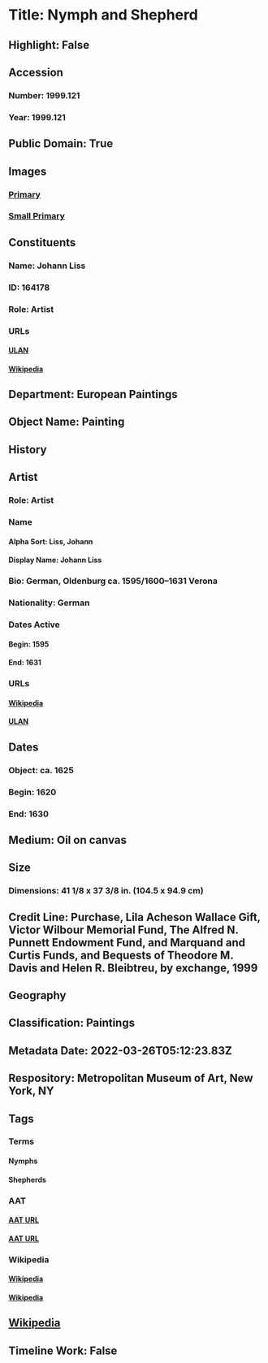 # Title: Nymph and Shepherd
## Highlight: False
## Accession
### Number: 1999.121
### Year: 1999.121
## Public Domain: True
## Images
### [Primary](https://images.metmuseum.org/CRDImages/ep/original/DP-23477-001.jpg)
### [Small Primary](https://images.metmuseum.org/CRDImages/ep/web-large/DP-23477-001.jpg)
## Constituents
### Name: Johann Liss
### ID: 164178
### Role: Artist
### URLs
#### [ULAN](http://vocab.getty.edu/page/ulan/500024913)
#### [Wikipedia](https://www.wikidata.org/wiki/Q700279)
## Department: European Paintings
## Object Name: Painting
## History
## Artist
### Role: Artist
### Name
#### Alpha Sort: Liss, Johann
#### Display Name: Johann Liss
### Bio: German, Oldenburg ca. 1595/1600–1631 Verona
### Nationality: German
### Dates Active
#### Begin: 1595
#### End: 1631
### URLs
#### [Wikipedia](https://www.wikidata.org/wiki/Q700279)
#### [ULAN](http://vocab.getty.edu/page/ulan/500024913)
## Dates
### Object: ca. 1625
### Begin: 1620
### End: 1630
## Medium: Oil on canvas
## Size
### Dimensions: 41 1/8 x 37 3/8 in. (104.5 x 94.9 cm)
## Credit Line: Purchase, Lila Acheson Wallace Gift, Victor Wilbour Memorial Fund, The Alfred N. Punnett Endowment Fund, and Marquand and Curtis Funds, and Bequests of Theodore M. Davis and Helen R. Bleibtreu, by exchange, 1999
## Geography
## Classification: Paintings
## Metadata Date: 2022-03-26T05:12:23.83Z
## Respository: Metropolitan Museum of Art, New York, NY
## Tags
### Terms
#### Nymphs
#### Shepherds
### AAT
#### [AAT URL](http://vocab.getty.edu/page/aat/300379159)
#### [AAT URL](http://vocab.getty.edu/page/aat/300025617)
### Wikipedia
#### [Wikipedia]()
#### [Wikipedia]()
## [Wikipedia](https://www.wikidata.org/wiki/Q19911630)
## Timeline Work: False